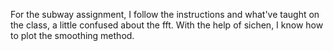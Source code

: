 
For the subway assignment, I follow the instructions and what've taught on the class, a little confused about the fft. With the help of sichen, I know how to plot the smoothing method. 

